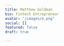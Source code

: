 ```yaml
---
title: Matthew Goldman
bio: Fintech Entrepreneur
avatar: "/images/m.png"
social: []
featured: false
draft: true

---
```

